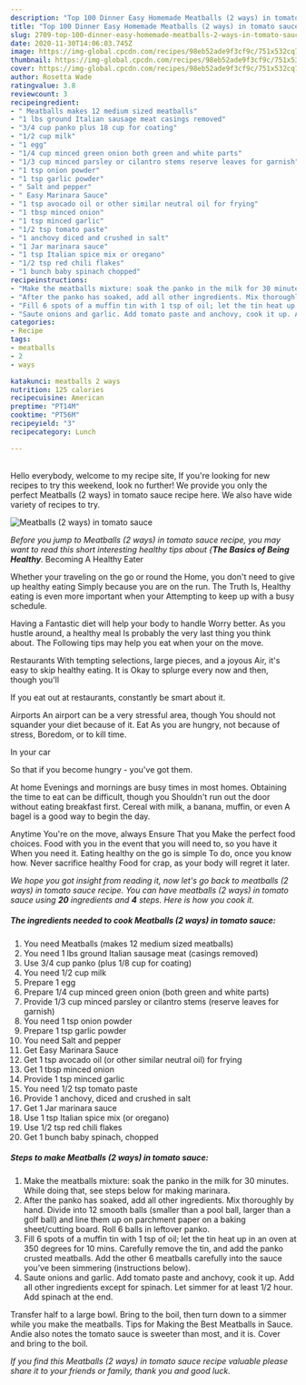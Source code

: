 ```yaml
---
description: "Top 100 Dinner Easy Homemade Meatballs (2 ways) in tomato sauce"
title: "Top 100 Dinner Easy Homemade Meatballs (2 ways) in tomato sauce"
slug: 2709-top-100-dinner-easy-homemade-meatballs-2-ways-in-tomato-sauce
date: 2020-11-30T14:06:03.745Z
image: https://img-global.cpcdn.com/recipes/98eb52ade9f3cf9c/751x532cq70/meatballs-2-ways-in-tomato-sauce-recipe-main-photo.jpg
thumbnail: https://img-global.cpcdn.com/recipes/98eb52ade9f3cf9c/751x532cq70/meatballs-2-ways-in-tomato-sauce-recipe-main-photo.jpg
cover: https://img-global.cpcdn.com/recipes/98eb52ade9f3cf9c/751x532cq70/meatballs-2-ways-in-tomato-sauce-recipe-main-photo.jpg
author: Rosetta Wade
ratingvalue: 3.8
reviewcount: 3
recipeingredient:
- " Meatballs makes 12 medium sized meatballs"
- "1 lbs ground Italian sausage meat casings removed"
- "3/4 cup panko plus 18 cup for coating"
- "1/2 cup milk"
- "1 egg"
- "1/4 cup minced green onion both green and white parts"
- "1/3 cup minced parsley or cilantro stems reserve leaves for garnish"
- "1 tsp onion powder"
- "1 tsp garlic powder"
- " Salt and pepper"
- " Easy Marinara Sauce"
- "1 tsp avocado oil or other similar neutral oil for frying"
- "1 tbsp minced onion"
- "1 tsp minced garlic"
- "1/2 tsp tomato paste"
- "1 anchovy diced and crushed in salt"
- "1 Jar marinara sauce"
- "1 tsp Italian spice mix or oregano"
- "1/2 tsp red chili flakes"
- "1 bunch baby spinach chopped"
recipeinstructions:
- "Make the meatballs mixture: soak the panko in the milk for 30 minutes. While doing that, see steps below for making marinara."
- "After the panko has soaked, add all other ingredients. Mix thoroughly by hand. Divide into 12 smooth balls (smaller than a pool ball, larger than a golf ball) and line them up on parchment paper on a baking sheet/cutting board. Roll 6 balls in leftover panko."
- "Fill 6 spots of a muffin tin with 1 tsp of oil; let the tin heat up in an oven at 350 degrees for 10 mins. Carefully remove the tin, and add the panko crusted meatballs. Add the other 6 meatballs carefully into the sauce you’ve been simmering (instructions below)."
- "Saute onions and garlic. Add tomato paste and anchovy, cook it up. Add all other ingredients except for spinach. Let simmer for at least 1/2 hour. Add spinach at the end."
categories:
- Recipe
tags:
- meatballs
- 2
- ways

katakunci: meatballs 2 ways 
nutrition: 125 calories
recipecuisine: American
preptime: "PT14M"
cooktime: "PT56M"
recipeyield: "3"
recipecategory: Lunch

---
```

<br>
Hello everybody, welcome to my recipe site, If you're looking for new recipes to try this weekend, look no further! We provide you only the perfect Meatballs (2 ways) in tomato sauce recipe here. We also have wide variety of recipes to try.
<br>


![Meatballs (2 ways) in tomato sauce](https://img-global.cpcdn.com/recipes/98eb52ade9f3cf9c/751x532cq70/meatballs-2-ways-in-tomato-sauce-recipe-main-photo.jpg)

<i>Before you jump to Meatballs (2 ways) in tomato sauce recipe, you may want to read this short interesting healthy tips about {<strong>The Basics of Being Healthy</strong>.</i>
Becoming A Healthy Eater

Whether your traveling on the go or round the
Home, you don't need to give up healthy eating
Simply because you are on the run. The Truth Is,
Healthy eating is even more important when your
Attempting to keep up with a busy schedule.

Having a Fantastic diet will help your body to handle
Worry better. As you hustle around, a healthy meal
Is probably the very last thing you think about. The
Following tips may help you eat when your on the move.

Restaurants
With tempting selections, large pieces, and a joyous 
Air, it's easy to skip healthy eating. It is 
Okay to splurge every now and then, though you'll

If you eat out at restaurants, constantly be smart
about it.

Airports
An airport can be a very stressful area, though 
You should not squander your diet because of it. Eat
As you are hungry, not because of stress,
Boredom, or to kill time.

In your car

So that if you become hungry - you've got them.

At home
Evenings and mornings are busy times in most homes.
Obtaining the time to eat can be difficult, though you
Shouldn't run out the door without eating breakfast
first. Cereal with milk, a banana, muffin, or even
A bagel is a good way to begin the day.

Anytime You're on the move, always Ensure That you
Make the perfect food choices. 
Food with you in the event that you will need to, so you have it
When you need it. Eating healthy on the go is simple 
To do, once you know how. Never sacrifice healthy
Food for crap, as your body will regret it later.


<i>We hope you got insight from reading it, now let's go back to meatballs (2 ways) in tomato sauce recipe. You can have meatballs (2 ways) in tomato sauce using <strong>20</strong> ingredients and <strong>4</strong> steps. Here is how you cook it.
</i>

##### The ingredients needed to cook Meatballs (2 ways) in tomato sauce:

1. You need  Meatballs (makes 12 medium sized meatballs)
1. You need 1 lbs ground Italian sausage meat (casings removed)
1. Use 3/4 cup panko (plus 1/8 cup for coating)
1. You need 1/2 cup milk
1. Prepare 1 egg
1. Prepare 1/4 cup minced green onion (both green and white parts)
1. Provide 1/3 cup minced parsley or cilantro stems (reserve leaves for garnish)
1. You need 1 tsp onion powder
1. Prepare 1 tsp garlic powder
1. You need  Salt and pepper
1. Get  Easy Marinara Sauce
1. Get 1 tsp avocado oil (or other similar neutral oil) for frying
1. Get 1 tbsp minced onion
1. Provide 1 tsp minced garlic
1. You need 1/2 tsp tomato paste
1. Provide 1 anchovy, diced and crushed in salt
1. Get 1 Jar marinara sauce
1. Use 1 tsp Italian spice mix (or oregano)
1. Use 1/2 tsp red chili flakes
1. Get 1 bunch baby spinach, chopped


##### Steps to make Meatballs (2 ways) in tomato sauce:

1. Make the meatballs mixture: soak the panko in the milk for 30 minutes. While doing that, see steps below for making marinara.
1. After the panko has soaked, add all other ingredients. Mix thoroughly by hand. Divide into 12 smooth balls (smaller than a pool ball, larger than a golf ball) and line them up on parchment paper on a baking sheet/cutting board. Roll 6 balls in leftover panko.
1. Fill 6 spots of a muffin tin with 1 tsp of oil; let the tin heat up in an oven at 350 degrees for 10 mins. Carefully remove the tin, and add the panko crusted meatballs. Add the other 6 meatballs carefully into the sauce you’ve been simmering (instructions below).
1. Saute onions and garlic. Add tomato paste and anchovy, cook it up. Add all other ingredients except for spinach. Let simmer for at least 1/2 hour. Add spinach at the end.


Transfer half to a large bowl. Bring to the boil, then turn down to a simmer while you make the meatballs. Tips for Making the Best Meatballs in Sauce. Andie also notes the tomato sauce is sweeter than most, and it is. Cover and bring to the boil. 

<i>If you find this Meatballs (2 ways) in tomato sauce recipe valuable please share it to your friends or family, thank you and good luck.</i>
